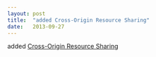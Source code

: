 ```yaml
---
layout: post
title:  "added Cross-Origin Resource Sharing"
date:   2013-09-27
---
```


added [Cross-Origin Resource Sharing](/spec/cors)

